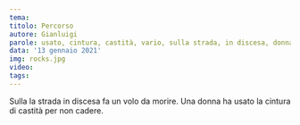 ```yaml
---
tema:
titolo: Percorso
autore: Gianluigi
parole: usato, cintura, castità, vario, sulla strada, in discesa, donna, morire, volo
data: '13 gennaio 2021'
img: rocks.jpg
video: 
tags: 
---
```

Sulla la strada in discesa fa un volo da morire. Una donna ha usato la cintura di castità per non cadere.
